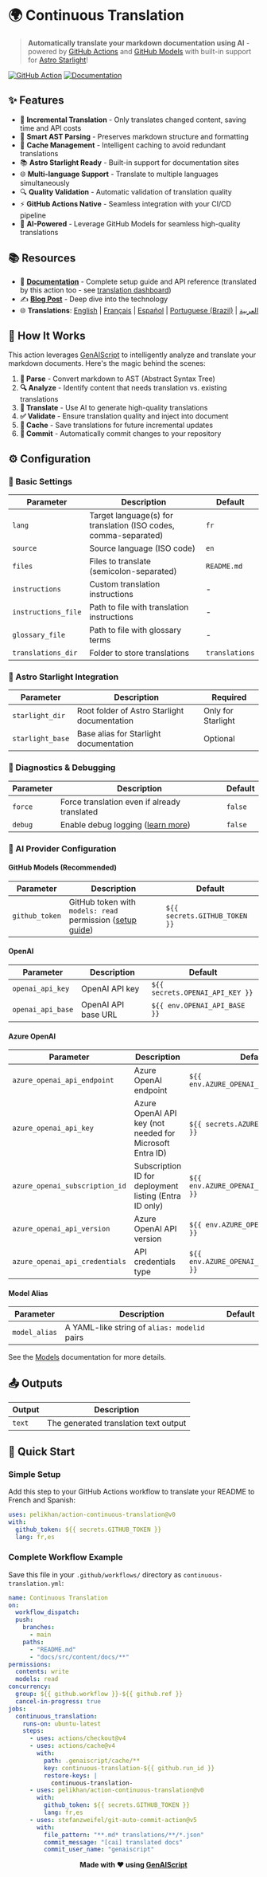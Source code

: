 # 🌍 Continuous Translation

> **Automatically translate your markdown documentation using AI** - powered by [GitHub Actions](https://github.com/actions) and [GitHub Models](https://github.com/models) with built-in support for [Astro Starlight](https://starlight.astro.build/)!

[![GitHub Action](https://img.shields.io/badge/GitHub-Action-blue?logo=github)](https://github.com/marketplace/actions/continuous-translation)
[![Documentation](https://img.shields.io/badge/📖-Documentation-green)](https://pelikhan.github.io/action-continuous-translation/)

## ✨ Features

- 🚀 **Incremental Translation** - Only translates changed content, saving time and API costs
- 🎯 **Smart AST Parsing** - Preserves markdown structure and formatting
- 🔄 **Cache Management** - Intelligent caching to avoid redundant translations
- 📚 **Astro Starlight Ready** - Built-in support for documentation sites
- 🌐 **Multi-language Support** - Translate to multiple languages simultaneously
- 🔍 **Quality Validation** - Automatic validation of translation quality
- ⚡ **GitHub Actions Native** - Seamless integration with your CI/CD pipeline
- 🤖 **AI-Powered** - Leverage GitHub Models for seamless high-quality translations

## 📚 Resources

- 📖 [**Documentation**](https://pelikhan.github.io/action-continuous-translation/) - Complete setup guide and API reference (translated by this action too - see [translation dashboard](https://pelikhan.github.io/action-continuous-translation/dashboard/))
- ✍️ [**Blog Post**](https://microsoft.github.io/genaiscript/blog/continuous-translations/) - Deep dive into the technology
- 🌐 **Translations**: [English](./README.md) | [Français](./README.fr.md) | [Español](./README.es.md) | [Portuguese (Brazil)](./README.pt-br.md) | [العربية](./README.ar.md)

## 🔧 How It Works

This action leverages [GenAIScript](https://microsoft.github.io/genaiscript/) to intelligently analyze and translate your markdown documents. Here's the magic behind the scenes:

1. **📄 Parse** - Convert markdown to AST (Abstract Syntax Tree)
2. **🔍 Analyze** - Identify content that needs translation vs. existing translations
3. **🤖 Translate** - Use AI to generate high-quality translations
4. **✅ Validate** - Ensure translation quality and inject into document
5. **💾 Cache** - Save translations for future incremental updates
6. **📝 Commit** - Automatically commit changes to your repository

## ⚙️ Configuration

### 📝 Basic Settings

| Parameter           | Description                                                     | Default        |
| ------------------- | --------------------------------------------------------------- | -------------- |
| `lang`              | Target language(s) for translation (ISO codes, comma-separated) | `fr`           |
| `source`            | Source language (ISO code)                                      | `en`           |
| `files`             | Files to translate (semicolon-separated)                        | `README.md`    |
| `instructions`      | Custom translation instructions                                 | -              |
| `instructions_file` | Path to file with translation instructions                      | -              |
| `glossary_file`     | Path to file with glossary terms                                | -              |
| `translations_dir`  | Folder to store translations                                    | `translations` |

### 🌟 Astro Starlight Integration

| Parameter        | Description                                  | Required           |
| ---------------- | -------------------------------------------- | ------------------ |
| `starlight_dir`  | Root folder of Astro Starlight documentation | Only for Starlight |
| `starlight_base` | Base alias for Starlight documentation       | Optional           |

### 🔧 Diagnostics & Debugging

| Parameter | Description                                                                                             | Default |
| --------- | ------------------------------------------------------------------------------------------------------- | ------- |
| `force`   | Force translation even if already translated                                                            | `false` |
| `debug`   | Enable debug logging ([learn more](https://microsoft.github.io/genaiscript/reference/scripts/logging/)) | `false` |

### 🤖 AI Provider Configuration

#### GitHub Models (Recommended)

| Parameter      | Description                                                                                                                                              | Default                       |
| -------------- | -------------------------------------------------------------------------------------------------------------------------------------------------------- | ----------------------------- |
| `github_token` | GitHub token with `models: read` permission ([setup guide](https://microsoft.github.io/genaiscript/reference/github-actions/#github-models-permissions)) | `${{ secrets.GITHUB_TOKEN }}` |

#### OpenAI

| Parameter         | Description         | Default                         |
| ----------------- | ------------------- | ------------------------------- |
| `openai_api_key`  | OpenAI API key      | `${{ secrets.OPENAI_API_KEY }}` |
| `openai_api_base` | OpenAI API base URL | `${{ env.OPENAI_API_BASE }}`    |

#### Azure OpenAI

| Parameter                      | Description                                              | Default                                   |
| ------------------------------ | -------------------------------------------------------- | ----------------------------------------- |
| `azure_openai_api_endpoint`    | Azure OpenAI endpoint                                    | `${{ env.AZURE_OPENAI_API_ENDPOINT }}`    |
| `azure_openai_api_key`         | Azure OpenAI API key (not needed for Microsoft Entra ID) | `${{ secrets.AZURE_OPENAI_API_KEY }}`     |
| `azure_openai_subscription_id` | Subscription ID for deployment listing (Entra ID only)   | `${{ env.AZURE_OPENAI_SUBSCRIPTION_ID }}` |
| `azure_openai_api_version`     | Azure OpenAI API version                                 | `${{ env.AZURE_OPENAI_API_VERSION }}`     |
| `azure_openai_api_credentials` | API credentials type                                     | `${{ env.AZURE_OPENAI_API_CREDENTIALS }}` |

#### Model Alias

| Parameter     | Description                                  | Default |
| ------------- | -------------------------------------------- | ------- |
| `model_alias` | A YAML-like string of `alias: modelid` pairs |         |

See the [Models](/action-continuous-translation/models/) documentation for more details.

## 📤 Outputs

| Output | Description                           |
| ------ | ------------------------------------- |
| `text` | The generated translation text output |

## 🚀 Quick Start

### Simple Setup

Add this step to your GitHub Actions workflow to translate your README to French and Spanish:

```yaml
uses: pelikhan/action-continuous-translation@v0
with:
  github_token: ${{ secrets.GITHUB_TOKEN }}
  lang: fr,es
```

### Complete Workflow Example

Save this file in your `.github/workflows/` directory as `continuous-translation.yml`:

```yaml
name: Continuous Translation
on:
  workflow_dispatch:
  push:
    branches:
      - main
    paths:
      - "README.md"
      - "docs/src/content/docs/**"
permissions:
  contents: write
  models: read
concurrency:
  group: ${{ github.workflow }}-${{ github.ref }}
  cancel-in-progress: true
jobs:
  continuous_translation:
    runs-on: ubuntu-latest
    steps:
      - uses: actions/checkout@v4
      - uses: actions/cache@v4
        with:
          path: .genaiscript/cache/**
          key: continuous-translation-${{ github.run_id }}
          restore-keys: |
            continuous-translation-
      - uses: pelikhan/action-continuous-translation@v0
        with:
          github_token: ${{ secrets.GITHUB_TOKEN }}
          lang: fr,es
      - uses: stefanzweifel/git-auto-commit-action@v5
        with:
          file_pattern: "**.md* translations/**/*.json"
          commit_message: "[cai] translated docs"
          commit_user_name: "genaiscript"
```

<div align="center">

**Made with ❤️ using [GenAIScript](https://microsoft.github.io/genaiscript/)**

</div>
